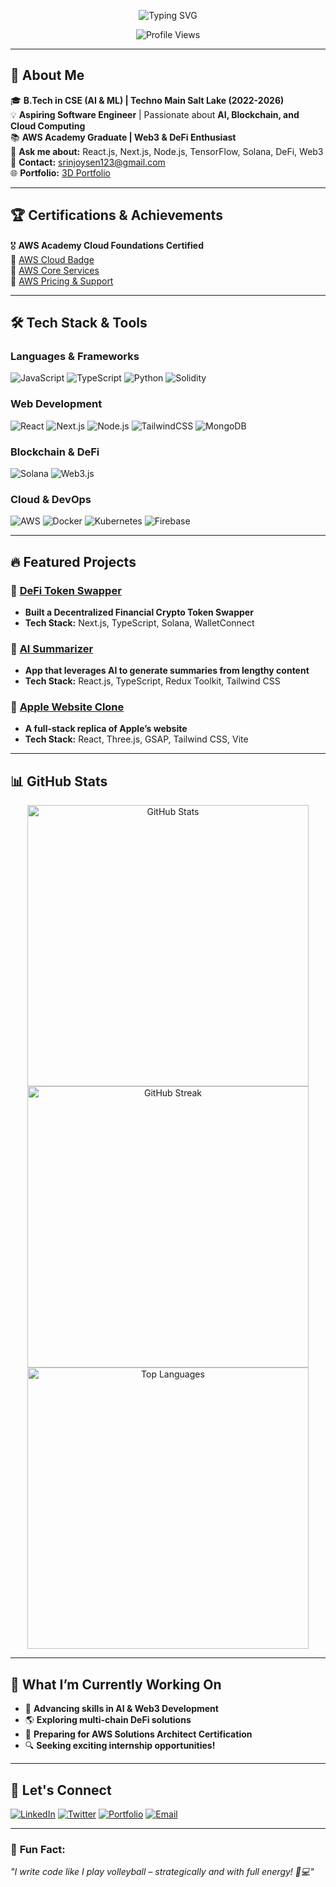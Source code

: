 <!-- 🔥 Animated Banner -->
<p align="center">
  <img src="https://readme-typing-svg.herokuapp.com?font=Fira+Code&weight=600&size=24&pause=1000&color=F7A60A&width=600&lines=Hey+there!+I'm+Srinjoy+Sen+Chowdhury+%F0%9F%91%8B;Aspiring+Software+Engineer+%F0%9F%92%BB;Passionate+about+AI+%26+Blockchain+%E2%9A%A1;Building+cool+projects+with+React+%26+Node.js+%F0%9F%9A%80;AWS+Certified+%7C+Cloud+%7C+DeFi+%7C+AI%7C+ML+%F0%9F%92%BB;Open+to+collaborations+%F0%9F%92%AA" alt="Typing SVG" />
</p>

<p align="center">
  <img src="https://komarev.com/ghpvc/?username=Srinjoy-Sen&label=Profile%20Views&color=blue&style=plastic" alt="Profile Views">
</p>

---

## 🚀 **About Me**
🎓 **B.Tech in CSE (AI & ML) | Techno Main Salt Lake (2022-2026)**  
💡 **Aspiring Software Engineer** | Passionate about **AI, Blockchain, and Cloud Computing**  
📚 **AWS Academy Graduate | Web3 & DeFi Enthusiast**  
💬 **Ask me about:** React.js, Next.js, Node.js, TensorFlow, Solana, DeFi, Web3  
📩 **Contact:** srinjoysen123@gmail.com  
🌐 **Portfolio:** [3D Portfolio](https://3-d-portfolio-gamma-six.vercel.app/)  

---

## 🏆 **Certifications & Achievements**
🎖 **AWS Academy Cloud Foundations Certified**  
📜 [AWS Cloud Badge](https://www.credly.com/skills/aws-cloud)  
📜 [AWS Core Services](https://www.credly.com/skills/aws-core-services)  
📜 [AWS Pricing & Support](https://www.credly.com/skills/aws-pricing)  

---

## 🛠️ **Tech Stack & Tools**
### **Languages & Frameworks**
![JavaScript](https://img.shields.io/badge/JavaScript-F7DF1E?style=for-the-badge&logo=javascript&logoColor=black)
![TypeScript](https://img.shields.io/badge/TypeScript-3178C6?style=for-the-badge&logo=typescript&logoColor=white)
![Python](https://img.shields.io/badge/Python-3776AB?style=for-the-badge&logo=python&logoColor=white)
![Solidity](https://img.shields.io/badge/Solidity-363636?style=for-the-badge&logo=solidity&logoColor=white)

### **Web Development**
![React](https://img.shields.io/badge/React-20232A?style=for-the-badge&logo=react&logoColor=61DAFB)
![Next.js](https://img.shields.io/badge/Next.js-000000?style=for-the-badge&logo=nextdotjs&logoColor=white)
![Node.js](https://img.shields.io/badge/Node.js-339933?style=for-the-badge&logo=nodedotjs&logoColor=white)
![TailwindCSS](https://img.shields.io/badge/TailwindCSS-38B2AC?style=for-the-badge&logo=tailwind-css&logoColor=white)
![MongoDB](https://img.shields.io/badge/MongoDB-47A248?style=for-the-badge&logo=mongodb&logoColor=white)

### **Blockchain & DeFi**
![Solana](https://img.shields.io/badge/Solana-3CB371?style=for-the-badge&logo=solana&logoColor=white)
![Web3.js](https://img.shields.io/badge/Web3.js-F16822?style=for-the-badge&logo=web3.js&logoColor=white)

### **Cloud & DevOps**
![AWS](https://img.shields.io/badge/AWS-FF9900?style=for-the-badge&logo=amazon-aws&logoColor=white)
![Docker](https://img.shields.io/badge/Docker-2496ED?style=for-the-badge&logo=docker&logoColor=white)
![Kubernetes](https://img.shields.io/badge/Kubernetes-326CE5?style=for-the-badge&logo=kubernetes&logoColor=white)
![Firebase](https://img.shields.io/badge/Firebase-FFCA28?style=for-the-badge&logo=firebase&logoColor=black)

---

## 🔥 **Featured Projects**
### 🏦 [DeFi Token Swapper](https://defi-token-swapping-app.vercel.app/)
- **Built a Decentralized Financial Crypto Token Swapper**
- **Tech Stack:** Next.js, TypeScript, Solana, WalletConnect

### 🤖 [AI Summarizer](https://project-ai-summarizer-red.vercel.app/)
- **App that leverages AI to generate summaries from lengthy content**
- **Tech Stack:** React.js, TypeScript, Redux Toolkit, Tailwind CSS

### 🍏 [Apple Website Clone](https://iphonesrinjoysen.vercel.app/)
- **A full-stack replica of Apple’s website**
- **Tech Stack:** React, Three.js, GSAP, Tailwind CSS, Vite

---

## 📊 **GitHub Stats**
<p align="center">
  <img src="https://github-readme-stats.vercel.app/api?username=Srinjoy Sen Chowdhury&show_icons=true&theme=radical" alt="GitHub Stats" width="450px"/>
  <img src="https://github-readme-streak-stats.herokuapp.com/?user=AllMiightLegend&theme=radical" alt="GitHub Streak" width="450px"/>
  <img src="https://github-readme-stats.vercel.app/api/top-langs/?username=AllMiightLegend&layout=compact&theme=radical" alt="Top Languages" width="450px"/>
</p>

---

## 🎯 **What I’m Currently Working On**
- 🚀 **Advancing skills in AI & Web3 Development**
- 🌎 **Exploring multi-chain DeFi solutions**
- 📜 **Preparing for AWS Solutions Architect Certification**
- 🔍 **Seeking exciting internship opportunities!**

---

## 🤝 **Let's Connect**
[![LinkedIn](https://img.shields.io/badge/LinkedIn-0A66C2?style=for-the-badge&logo=linkedin&logoColor=white)](https://www.linkedin.com/in/srinjoy-sen-chowdhury-90959a249/)
[![Twitter](https://img.shields.io/badge/Twitter-1DA1F2?style=for-the-badge&logo=twitter&logoColor=white)](https://x.com/Srinjoy_SDE)
[![Portfolio](https://img.shields.io/badge/Portfolio-000000?style=for-the-badge&logo=vercel&logoColor=white)](https://3-d-portfolio-gamma-six.vercel.app/)
[![Email](https://img.shields.io/badge/Email-srinjoysen123@gmail.com-red?style=for-the-badge&logo=gmail&logoColor=white)](mailto:srinjoysen123@gmail.com)

---

### 🎵 **Fun Fact:**
_"I write code like I play volleyball – strategically and with full energy! 🏐💻"_

